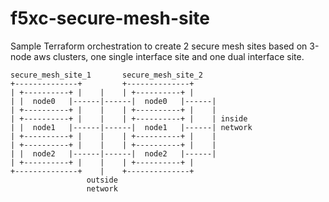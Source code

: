 # f5xc-secure-mesh-site

Sample Terraform orchestration to create 2 secure mesh sites based on
3-node aws clusters, one single interface site and one dual interface site.


```
secure_mesh_site_1       secure_mesh_site_2
+--------------+         +--------------+
| +----------+ |    |    | +----------+ |    
| |  node0   |------|------|  node0   |------|
| +----------+ |    |    | +----------+ |    |
| +----------+ |    |    | +----------+ |    | inside
| |  node1   |------|------|  node1   |------| network
| +----------+ |    |    | +----------+ |    |
| +----------+ |    |    | +----------+ |    |
| |  node2   |------|------|  node2   |------|
| +----------+ |    |    | +----------+ |
+--------------+    |    +--------------+
                 outside
                 network
```

